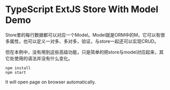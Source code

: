 TypeScript ExtJS Store With Model Demo
=================================================

Store里的每行数据都可以对应一个Model。Model就是ORM中的M，它可以有很多属性，也可以定义一对多、多对多，验证，与store一起还可以实现CRUD。

但在本例中，没有用到这些高级功能，只是简单的把store与model对应起来，其它处使用的语法并没有什么变化。

```
npm install
npm start
```

It will open page on browser automatically.

